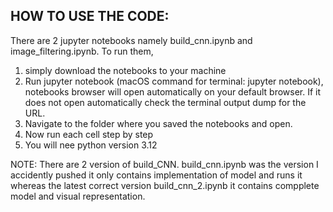 ## HOW TO USE THE CODE:  
There are 2 jupyter notebooks namely build_cnn.ipynb and image_filtering.ipynb. To run them,
1. simply download the notebooks to your machine
2. Run jupyter notebook (macOS command for terminal: jupyter notebook), notebooks browser will open automatically on your default browser. If it does not open automatically check the terminal output dump for the URL.
3. Navigate to the folder where you saved the notebooks and open.
4. Now run each cell step by step
5. You will nee python version 3.12 

NOTE: There are 2 version of build_CNN. build_cnn.ipynb was the version I accidently pushed it only contains implementation of model and runs it whereas the latest correct version build_cnn_2.ipynb it contains compplete model and visual representation. 
